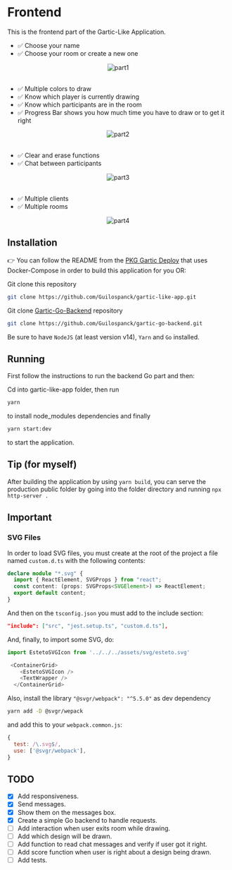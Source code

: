# Frontend
This is the frontend part of the Gartic-Like Application.

- ✅ Choose your name
- ✅ Choose your room or create a new one

<div align="center">
<img align="center" alt="part1" src="https://user-images.githubusercontent.com/22435398/144692015-873f8782-8039-4ef0-9f22-fa378e19f434.gif" style="max-width: 100%;">
</div>
<br>

- ✅ Multiple colors to draw
- ✅ Know which player is currently drawing
- ✅ Know which participants are in the room
- ✅ Progress Bar shows you how much time you have to draw or to get it right

<div align="center">
<img align="center" alt="part2" src="https://user-images.githubusercontent.com/22435398/144692178-5b3f711d-84b5-4e86-a60b-b129d1724395.gif" style="max-width: 100%;">
</div>
<br>

- ✅ Clear and erase functions
- ✅ Chat between participants

<div align="center">
<img align="center" alt="part3" src="https://user-images.githubusercontent.com/22435398/144692253-8b759e6e-6441-4b1c-8c21-5f0d2e214774.gif" style="max-width: 100%;">
</div>
<br>

- ✅ Multiple clients
- ✅ Multiple rooms

<div align="center">
<img align="center" alt="part4" src="https://user-images.githubusercontent.com/22435398/144692340-570641ac-8ac5-4bd4-ac58-eb1fb99a08cc.gif" style="max-width: 100%;">
</div>

## Installation

👉 You can follow the README from the [PKG Gartic Deploy](https://github.com/Guilospanck/pkg-gartic-deploy) that uses Docker-Compose in order to build this application for you OR:



Git clone this repository
```bash
git clone https://github.com/Guilospanck/gartic-like-app.git
```

Git clone [Gartic-Go-Backend](https://github.com/Guilospanck/gartic-go-backend) repository
```bash
git clone https://github.com/Guilospanck/gartic-go-backend.git
```

Be sure to have <code>NodeJS</code> (at least version v14), <code>Yarn</code> and <code>Go</code> installed.

## Running

First follow the instructions to run the backend Go part and then:

Cd into gartic-like-app folder, then run
```bash
yarn
```
to install node_modules dependencies and finally
```bash
yarn start:dev
```
to start the application.


## Tip (for myself)
After building the application by using `yarn build`, you can serve the production public folder by going into the folder directory and running
`npx http-server .`

## Important
### SVG Files
In order to load SVG files, you must create at the root of the project a file named ```custom.d.ts``` with the following contents:
```ts
declare module "*.svg" {
  import { ReactElement, SVGProps } from "react";
  const content: (props: SVGProps<SVGElement>) => ReactElement;
  export default content;
}
```
And then on the ```tsconfig.json``` you must add to the include section:
```json
"include": ["src", "jest.setup.ts", "custom.d.ts"],
```
And, finally, to import some SVG, do:
```ts
import EstetoSVGIcon from '../../../assets/svg/esteto.svg'

 <ContainerGrid>
    <EstetoSVGIcon />
    <TextWrapper />
  </ContainerGrid>
```
Also, install the library `"@svgr/webpack": "^5.5.0"` as dev dependency
```bash
yarn add -D @svgr/wepack
```
and add this to your `webpack.common.js`:
```js
{
  test: /\.svg$/,
  use: ['@svgr/webpack'],
}
```

## TODO
- [x] Add responsiveness.
- [x] Send messages.
- [x] Show them on the messages box.
- [x] Create a simple Go backend to handle requests.
- [ ] Add interaction when user exits room while drawing.
- [ ] Add which design will be drawn.
- [ ] Add function to read chat messages and verify if user got it right.
- [ ] Add score function when user is right about a design being drawn.
- [ ] Add tests.
